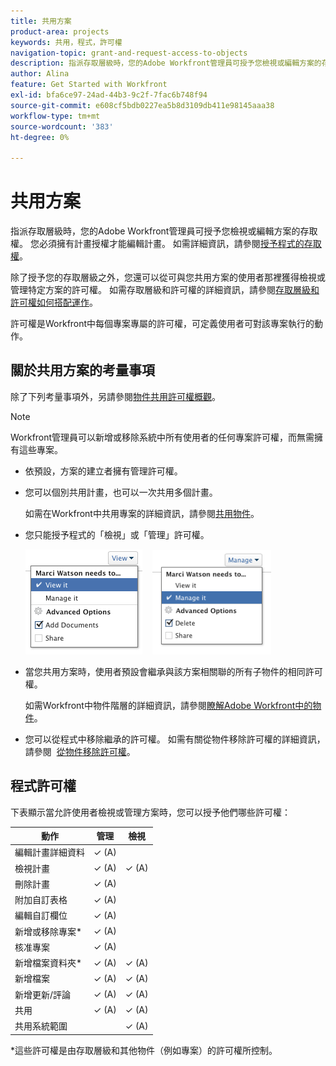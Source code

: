 ```yaml
---
title: 共用方案
product-area: projects
keywords: 共用，程式，許可權
navigation-topic: grant-and-request-access-to-objects
description: 指派存取層級時，您的Adobe Workfront管理員可授予您檢視或編輯方案的存取權。 您必須擁有計畫授權才能編輯計畫。
author: Alina
feature: Get Started with Workfront
exl-id: bfa6ce97-24ad-44b3-9c2f-7fac6b748f94
source-git-commit: e608cf5bdb0227ea5b8d3109db411e98145aaa38
workflow-type: tm+mt
source-wordcount: '383'
ht-degree: 0%

---
```


# 共用方案

指派存取層級時，您的Adobe Workfront管理員可授予您檢視或編輯方案的存取權。 您必須擁有計畫授權才能編輯計畫。 如需詳細資訊，請參閱[授予程式的存取權](../../administration-and-setup/add-users/configure-and-grant-access/grant-access-programs.md)。

除了授予您的存取層級之外，您還可以從可與您共用方案的使用者那裡獲得檢視或管理特定方案的許可權。 如需存取層級和許可權的詳細資訊，請參閱[存取層級和許可權如何搭配運作](../../administration-and-setup/add-users/access-levels-and-object-permissions/how-access-levels-permissions-work-together.md)。

許可權是Workfront中每個專案專屬的許可權，可定義使用者可對該專案執行的動作。

## 關於共用方案的考量事項

除了下列考量事項外，另請參閱[物件共用許可權概觀](../../workfront-basics/grant-and-request-access-to-objects/sharing-permissions-on-objects-overview.md)。

>[!NOTE]
>
>Workfront管理員可以新增或移除系統中所有使用者的任何專案許可權，而無需擁有這些專案。

* 依預設，方案的建立者擁有管理許可權。

* 您可以個別共用計畫，也可以一次共用多個計畫。

  如需在Workfront中共用專案的詳細資訊，請參閱[共用物件](../../workfront-basics/grant-and-request-access-to-objects/share-an-object.md)。

* 您只能授予程式的「檢視」或「管理」許可權。

  ![](assets/screen-shot-2014-01-23-at-12.45.15-pm.png)    ![](assets/screen-shot-2014-01-22-at-10.03.43-am-190x167.png)

* 當您共用方案時，使用者預設會繼承與該方案相關聯的所有子物件的相同許可權。

  如需Workfront中物件階層的詳細資訊，請參閱[瞭解Adobe Workfront中的物件](../../workfront-basics/navigate-workfront/workfront-navigation/understand-objects.md)。

* 您可以從程式中移除繼承的許可權。 如需有關從物件移除許可權的詳細資訊，請參閱  [從物件移除許可權](../../workfront-basics/grant-and-request-access-to-objects/remove-permissions-from-objects.md)。

## 程式許可權

下表顯示當允許使用者檢視或管理方案時，您可以授予他們哪些許可權：

| **動作** | **管理** | **檢視** |
|---|---|---|
| 編輯計畫詳細資料 | ✓ (A) |   |
| 檢視計畫 | ✓ (A) | ✓ (A) |
| 刪除計畫 | ✓ (A) |   |
| 附加自訂表格 | ✓ (A) |   |
| 編輯自訂欄位 | ✓ (A) |   |
| 新增或移除專案&#42; | ✓ (A) |   |
| 核准專案 | ✓ (A) |   |
| 新增檔案資料夾&#42; | ✓ (A) | ✓ (A) |
| 新增檔案 | ✓ (A) | ✓ (A) |
| 新增更新/評論 | ✓ (A) | ✓ (A) |
| 共用 | ✓ (A) | ✓ (A) |
| 共用系統範圍 |   | ✓ (A) |

*這些許可權是由存取層級和其他物件（例如專案）的許可權所控制。 
